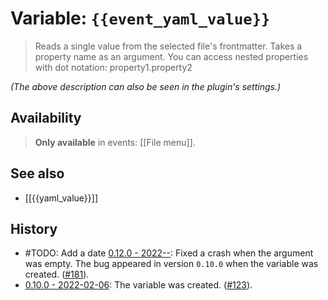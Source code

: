 # Variable: `{{event_yaml_value}}`

> Reads a single value from the selected file's frontmatter. Takes a property name as an argument. You can access nested properties with dot notation: property1.property2

_(The above description can also be seen in the plugin's settings.)_

## Availability
> <strong>Only available</strong> in events: [[File menu]].

## See also
- [[{{yaml_value}}]]

## History
- #TODO: Add a date [0.12.0 - 2022--](https://github.com/Taitava/obsidian-shellcommands/blob/main/CHANGELOG.md#0120---2022--): Fixed a crash when the argument was empty. The bug appeared in version `0.10.0` when the variable was created. ([#181](https://github.com/Taitava/obsidian-shellcommands/issues/181)).
- [0.10.0 - 2022-02-06](https://github.com/Taitava/obsidian-shellcommands/blob/main/CHANGELOG.md#0100---2022-02-06): The variable was created. ([#123](https://github.com/Taitava/obsidian-shellcommands/issues/123)).